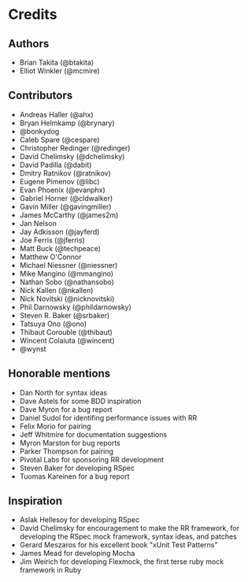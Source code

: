 # Credits

## Authors

* Brian Takita (@btakita)
* Elliot Winkler (@mcmire)


## Contributors

* Andreas Haller (@ahx)
* Bryan Helmkamp (@brynary)
* @bonkydog
* Caleb Spare (@cespare)
* Christopher Redinger (@redinger)
* David Chelimsky (@dchelimsky)
* David Padilla (@dabit)
* Dmitry Ratnikov (@ratnikov)
* Eugene Pimenov (@libc)
* Evan Phoenix (@evanphx)
* Gabriel Horner (@cldwalker)
* Gavin Miller (@gavingmiller)
* James McCarthy (@james2m)
* Jan Nelson
* Jay Adkisson (@jayferd)
* Joe Ferris (@jferris)
* Matt Buck (@techpeace)
* Matthew O'Connor
* Michael Niessner (@niessner)
* Mike Mangino (@mmangino)
* Nathan Sobo (@nathansobo)
* Nick Kallen (@nkallen)
* Nick Novitski (@nicknovitski)
* Phil Darnowsky (@phildarnowsky)
* Steven R. Baker (@srbaker)
* Tatsuya Ono (@ono)
* Thibaut Corouble (@thibaut)
* Wincent Colaiuta (@wincent)
* @wynst


## Honorable mentions

* Dan North for syntax ideas
* Dave Astels for some BDD inspiration
* Dave Myron for a bug report
* Daniel Sudol for identifing performance issues with RR
* Felix Morio for pairing
* Jeff Whitmire for documentation suggestions
* Myron Marston for bug reports
* Parker Thompson for pairing
* Pivotal Labs for sponsoring RR development
* Steven Baker for developing RSpec
* Tuomas Kareinen for a bug report


## Inspiration

* Aslak Hellesoy for developing RSpec
* David Chelimsky for encouragement to make the RR framework, for developing the
  RSpec mock framework, syntax ideas, and patches
* Gerard Meszaros for his excellent book "xUnit Test Patterns"
* James Mead for developing Mocha
* Jim Weirich for developing Flexmock, the first terse ruby mock framework in
  Ruby

